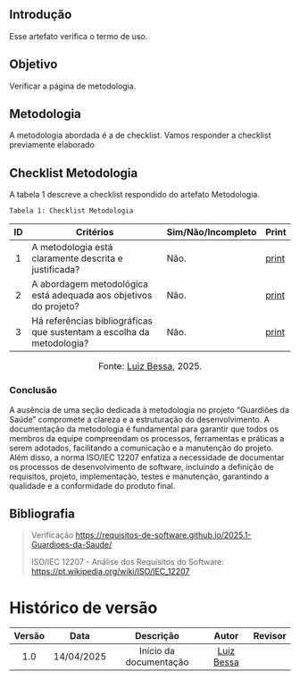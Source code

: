 ## Introdução
Esse artefato verifica o termo de uso.

## Objetivo
Verificar a página de metodologia.

## Metodologia
A metodologia abordada é a de checklist. Vamos responder a checklist previamente elaborado

## Checklist Metodologia
A tabela 1 descreve a checklist respondido do artefato Metodologia.

    Tabela 1: Checklist Metodologia

|ID| Critérios                             | Sim/Não/Incompleto        | Print
| :----: | --------- | ---------- | ---------- | 
| 1 | A metodologia está claramente descrita e justificada? | Não.| [print](https://aprender3.unb.br/pluginfile.php/3095981/mod_resource/content/57/FGA0303-T03.pdf) |
| 2 | A abordagem metodológica está adequada aos objetivos do projeto? | Não.| [print](https://aprender3.unb.br/pluginfile.php/3095981/mod_resource/content/57/FGA0303-T03.pdf) |
| 3 | Há referências bibliográficas que sustentam a escolha da metodologia? | Não.| [print](https://aprender3.unb.br/pluginfile.php/3095981/mod_resource/content/57/FGA0303-T03.pdf) |


<font size="3"><p style="text-align: center">Fonte: [Luiz Bessa](https://github.com/lfelipebessa), 2025.</p></font>


### Conclusão
A ausência de uma seção dedicada à metodologia no projeto “Guardiões da Saúde” compromete a clareza e a estruturação do desenvolvimento. A documentação da metodologia é fundamental para garantir que todos os membros da equipe compreendam os processos, ferramentas e práticas a serem adotados, facilitando a comunicação e a manutenção do projeto.
Além disso, a norma ISO/IEC 12207 enfatiza a necessidade de documentar os processos de desenvolvimento de software, incluindo a definição de requisitos, projeto, implementação, testes e manutenção, garantindo a qualidade e a conformidade do produto final.

## Bibliografia
> Verificação https://requisitos-de-software.github.io/2025.1-Guardioes-da-Saude/
>
> ISO/IEC 12207 - Análise dos Requisitos do Software: https://pt.wikipedia.org/wiki/ISO/IEC_12207


# Histórico de versão

| Versão |    Data    |       Descrição        |                     Autor                      |                  Revisor                   |
| :----: | :--------: | :--------------------: | :--------------------------------------------: | :----------------------------------------: |
|  1.0   | 14/04/2025 | Início da documentação | [Luiz Bessa](https://github.com/lfelipebessa)  |  |